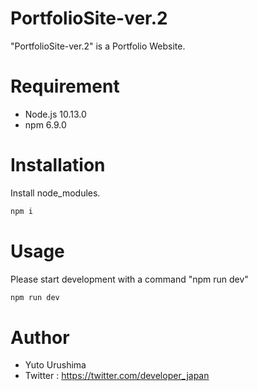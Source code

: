 # PortfolioSite-ver.2

"PortfolioSite-ver.2" is a Portfolio Website.

# Requirement

- Node.js 10.13.0
- npm 6.9.0

# Installation

Install node_modules.

```bash
npm i
```

# Usage

Please start development with a command "npm run dev"

```bash
npm run dev
```

# Author

* Yuto Urushima
* Twitter : https://twitter.com/developer_japan
